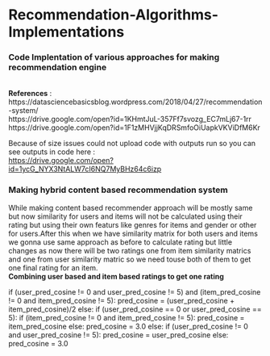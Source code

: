 # Recommendation-Algorithms-Implementations
<h3>Code Implentation of various approaches for making recommendation engine</h3><br>
<b>References</b> : <br>
 <href>https://datasciencebasicsblog.wordpress.com/2018/04/27/recommendation-system/</href><br>
 <href>https://drive.google.com/open?id=1KHmtJuL-357Ff7svozg_EC7mLj67-1rr</href><br>
 <href>https://drive.google.com/open?id=1F1zMHVjjKqDRSmfoOiUapkVKViDfM6Kr</href><br>
 
Because of size issues could not upload code with outputs run so you can see outputs in code here : <br>
<href>https://drive.google.com/open?id=1ycG_NYX3NtALW7cI6NQ7MyBHz64c6izp</href>

<h3>Making hybrid content based recommendation system</h3>
While making content based recommender approach will be mostly same but now similarity for users and items will not be calculated using their rating but using their own featurs like genres for items and gender or other for users.After this when we have similarity matrix for both users and items we gonna use same approach as before to calculate rating but little changes as now there will be two ratings one from item similarity matrics and one from user similarity matric so we need touse both of them to get one final rating for an item.<br>
<b>Combining user based and item based ratings to get one rating</b><br>


if (user_pred_cosine != 0 and user_pred_cosine != 5) and (item_pred_cosine != 0 and item_pred_cosine != 5):
				   pred_cosine = (user_pred_cosine + item_pred_cosine)/2
else:
				   if (user_pred_cosine == 0 or user_pred_cosine == 5):
					       if (item_pred_cosine != 0 and item_pred_cosine != 5):
						          pred_cosine = item_pred_cosine
					       else:
						          pred_cosine = 3.0
			   	else:
					       if (user_pred_cosine != 0 and user_pred_cosine != 5):
						         pred_cosine = user_pred_cosine
					       else:
                pred_cosine = 3.0
